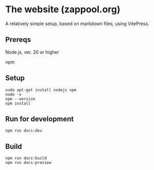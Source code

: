 # The website (zappool.org)

A relatively simple setup, based on markdown files, using VitePress.

## Prereqs

Node.js, ver. 20 or higher

npm


## Setup

```
sudo apt-get install nodejs npm
node -v
npm --version
npm install
```

## Run for development

```
npm run docs:dev
```

## Build

```
npm run docs:build
npm run docs:preview
```

